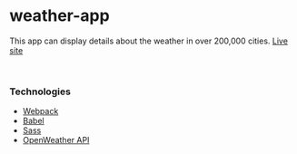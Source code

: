 # weather-app
This app can display details about the weather in over 200,000 cities.
[Live site](https://ben-casson.github.io/weather-app/)

<br>

### Technologies
- [Webpack](https://webpack.js.org/)
- [Babel](https://babeljs.io/)
- [Sass](https://sass-lang.com/)
- [OpenWeather API](https://openweathermap.org/current)
